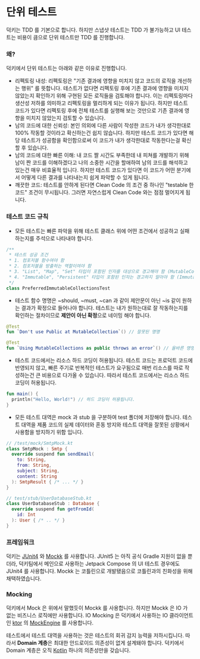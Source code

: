# 단위 테스트

덕키는 TDD 를 기본으로 합니다. 하지만 스냅샷 테스트는 TDD 가 불가능하고 UI 테스트는 비용이 큼으로 단위 테스트만 TDD 를 진행합니다.

### 왜?

덕키에서 단위 테스트는 아래와 같은 이유로 진행합니다.

- 리펙토링 내성: 리펙토링은 "기존 결과에 영향을 미치지 않고 코드의 로직을 개선하는 행위" 를 뜻합니다. 테스트가 없다면 리펙토링 후에 기존 결과에 영향을 미치지 않았는지
  확인하기 위해 구현된 모든 로직들을 검토해야 합니다. 이는 리펙토링마다 생산성 저하를 의미하고 리펙토링을 멀리하게 되는 이유가 됩니다. 하지만 테스트 코드가 있다면 리펙토링
  후에 전체 테스트를 실행해 보는 것만으로 기존 결과에 영향을 미치지 않았는지 검토할 수 있습니다.
- 남의 코드에 대한 신뢰성: 본인 의외에 다른 사람이 작성한 코드가 내가 생각한대로 100% 작동할 것이라고 확신하는건 쉽지 않습니다. 하지만 테스트 코드가 있다면 해당 테스트가
  성공함을 확인함으로써 이 코드가 내가 생각한대로 작동한다는걸 확신할 후 있습니다.
- 남의 코드에 대한 빠른 이해: 내 코드 짤 시간도 부족한데 내 피쳐를 개발하기 위해 남이 짠 코드를 이해하겠다고 나의 소중한 시간을 할애하여 남의 코드를 해석하고 있는건 매우
  비효율적 입니다. 하지만 테스트 코드가 있다면 이 코드가 어떤 분기에서 어떻게 다른 결과를 나타내는지 쉽게 파악할 수 있게 됩니다.
- 깨끗한 코드: 테스트를 안하게 된다면 Clean Code 의 조건 중 하나인 "testable 한 코드" 조건이 무시됩니다. 그러면 자연스럽게 Clean Code 와는 점점
  멀어지게 됩니다.

### 테스트 코드 규칙

- 모든 테스트는 빠른 파악을 위해 테스트 클래스 위에 어떤 조건에서 성공하고 실패하는지를 주석으로 나타내야 합니다.

```kotlin
/**
 * 테스트 성공 조건
 * 1. 컴포저블 함수여야 함
 * 2. 컴포저블을 방출하는 역할이여야 함
 * 3. "List", "Map", "Set" 타입이 포함된 인자를 대상으로 경고해야 함 (MutableCollections)
 * 4. "Immutable", "Persistent" 타입이 포함된 인자는 경고하지 말아야 함 (ImmutableCollections)
 */
class PreferredImmutableCollectionsTest
```

- 테스트 함수 명명은 ~should, ~must,  ~can 과 같이 제안문이 아닌 ~is 같이 원하는 결과가 확정으로 들어나야 합니다. 테스트는 내가 원하는대로 잘 작동하는지를
  확인하는 절차이므로 **제안이 아닌 확정**으로 네이밍 해야 합니다.

```kotlin
@Test
fun `Don't use Public at MutableCollection`() // 잘못된 명명

@Test
fun `Using MutableCollections as public throws an error`() // 올바른 명명
```

- 테스트 코드에서는 리소스 하드 코딩이 허용됩니다. 테스트 코드는 프로덕트 코드에 반영되지 않고, 빠른 주기로 반복적인 테스트가 요구됨으로 매번 리소스를 따로 작성하는건 큰
  비용으로 다가올 수 있습니다. 따라서 테스트 코드에서는 리소스 하드 코딩이 허용됩니다.

```kotlin
fun main() {
  println("Hello, World!") // 하드 코딩이 허용됩니다.
}
```

- 모든 테스트 대역은 mock 과 stub 을 구분하여 test 폴더에 저장해야 합니다. 테스트 대역을 제품 코드의 실제 데이터와 혼동 방지와 테스트 대역을 잘못된 상황에서
  사용함을 방지하기 위함 입니다.

```kotlin
// /test/mock/SmtpMock.kt
class SmtpMock : Smtp {
  override suspend fun sendEmail(
    to: String,
    from: String,
    subject: String,
    content: String
  ): SmtpResult { /* ... */ }
}

// test/stub/UserDatabaseStub.kt
class UserDatabaseStub : Database {
  override suspend fun getFromId(
    id: Int
  ): User { /* .. */ }
}
```

### 프레임워크

덕키는 [JUnit4](https://junit.org/junit4/) 와 [Mockk](https://github.com/mockk/mockk) 를 사용합니다. JUnit5 는
아직 공식 Gradle 지원이 없을 뿐더라, 덕키팀에서 메인으로 사용하는 Jetpack Compose 의 UI 테스트 경우에도 JUnit4 를 사용합니다. Mockk 는 코틀린으로
개발됐음으로 코틀린과의 친화성을 위해 채택하였습니다.

### Mocking

덕키에서 Mock 은 위에서 말했듯이 Mockk 를 사용합니다. 하지만 Mockk 은 IO 가 없는 비즈니스 로직에만 사용합니다. IO Mocking 은 덕키에서 사용하는 IO
클라이언트인 [ktor](https://ktor.io/)
의 [MockEngine](https://api.ktor.io/ktor-client/ktor-client-mock/io.ktor.client.engine.mock/-mock-engine/index.html)
를 사용합니다.

테스트에서 테스트 대역을 사용하는 것은 테스트의 회귀 감지 능력을 저하시킵니다. 따라서 **Domain 계층**은 최대한 안드로이드 의존성이 없게 설계돼야 합니다. 덕키에서
Domain 계층은 오직 [Kotlin](https://github.com/JetBrains/kotlin) 하나의 의존성만을 갖습니다.

